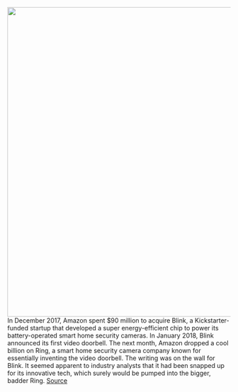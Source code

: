 <img src='https://cdn.vox-cdn.com/thumbor/RBqMbS8MD6tgAPm43bAyRNN9O3g=/446x376:1825x1285/1200x800/filters:focal(888x505:1214x831)/cdn.vox-cdn.com/uploads/chorus_image/image/69937883/Blink_Doorbell.0.png' width='700px' /><br/>
In December 2017, Amazon spent $90 million to acquire Blink, a Kickstarter-funded startup that developed a super energy-efficient chip to power its battery-operated smart home security cameras. In January 2018, Blink announced its first video doorbell. The next month, Amazon dropped a cool billion on Ring, a smart home security camera company known for essentially inventing the video doorbell. The writing was on the wall for Blink. It seemed apparent to industry analysts that it had been snapped up for its innovative tech, which surely would be pumped into the bigger, badder Ring.
<a href='https://www.theverge.com/22704290/amazon-blink-ring-camera-doorbell-brands-smart-home-why'> Source <a/>